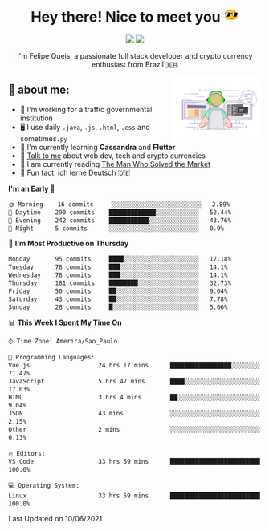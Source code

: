 
<h1 align="center">Hey there! Nice to meet you <img src="assets/sunglasses.gif" width="30"/></h1>

<p align="center">
  <a href="https://www.linkedin.com/in/fqueis"><img src="https://img.shields.io/badge/-LinkedIn-blue?style=flat&logo=Linkedin&logoColor=white" /></a>
  <a href="mailto:fqueis@gmail.com"><img src="https://img.shields.io/badge/-Gmail-c14438?style=flat&logo=Gmail&logoColor=white" /></a>
</p>

<p align="center">I'm Felipe Queis, a passionate full stack developer and crypto currency enthusiast from Brazil 🇧🇷</p>

<img width="35%" align="right" alt="fqueis" src="assets/profile.gif" /></p>

## 🤵 about me:

- 🏢 I'm working for a traffic governmental institution
- 🖥️ I use daily `.java`, `.js`, `.html`, `.css` and sometimes`.py`
- 🌱 I'm currently learning **Cassandra** and **Flutter**
- 💬 [Talk to me](https://github.com/fqueis/fqueis/discussions) about web dev, tech and crypto currencies
- 📖 I am currently reading [The Man Who Solved the Market](https://amzn.com/073521798X)
- 💭 Fun fact: ich lerne Deutsch 🇩🇪

<!--START_SECTION:waka-->
**I'm an Early 🐤** 

```text
🌞 Morning    16 commits     ░░░░░░░░░░░░░░░░░░░░░░░░░   2.89% 
🌆 Daytime    290 commits    █████████████░░░░░░░░░░░░   52.44% 
🌃 Evening    242 commits    ███████████░░░░░░░░░░░░░░   43.76% 
🌙 Night      5 commits      ░░░░░░░░░░░░░░░░░░░░░░░░░   0.9%

```
📅 **I'm Most Productive on Thursday** 

```text
Monday       95 commits     ████░░░░░░░░░░░░░░░░░░░░░   17.18% 
Tuesday      78 commits     ███░░░░░░░░░░░░░░░░░░░░░░   14.1% 
Wednesday    78 commits     ███░░░░░░░░░░░░░░░░░░░░░░   14.1% 
Thursday     181 commits    ████████░░░░░░░░░░░░░░░░░   32.73% 
Friday       50 commits     ██░░░░░░░░░░░░░░░░░░░░░░░   9.04% 
Saturday     43 commits     ██░░░░░░░░░░░░░░░░░░░░░░░   7.78% 
Sunday       28 commits     █░░░░░░░░░░░░░░░░░░░░░░░░   5.06%

```


📊 **This Week I Spent My Time On** 

```text
⌚︎ Time Zone: America/Sao_Paulo

💬 Programming Languages: 
Vue.js                   24 hrs 17 mins      █████████████████░░░░░░░░   71.47% 
JavaScript               5 hrs 47 mins       ████░░░░░░░░░░░░░░░░░░░░░   17.03% 
HTML                     3 hrs 4 mins        ██░░░░░░░░░░░░░░░░░░░░░░░   9.04% 
JSON                     43 mins             ░░░░░░░░░░░░░░░░░░░░░░░░░   2.15% 
Other                    2 mins              ░░░░░░░░░░░░░░░░░░░░░░░░░   0.13%

🔥 Editors: 
VS Code                  33 hrs 59 mins      █████████████████████████   100.0%

💻 Operating System: 
Linux                    33 hrs 59 mins      █████████████████████████   100.0%

```


 Last Updated on 10/06/2021
<!--END_SECTION:waka-->
